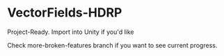 # VectorFields-HDRP
Project-Ready. Import into Unity if you'd like

Check more-broken-features branch if you want to see current progress.
